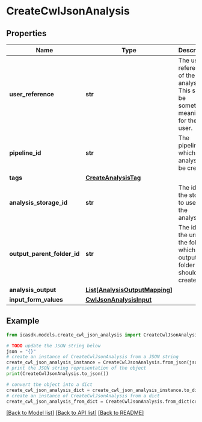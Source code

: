 # CreateCwlJsonAnalysis


## Properties

Name | Type | Description | Notes
------------ | ------------- | ------------- | -------------
**user_reference** | **str** | The user-reference of the analysis. This should be something meaningful for the user. | 
**pipeline_id** | **str** | The pipeline for which an analysis will be created. | 
**tags** | [**CreateAnalysisTag**](CreateAnalysisTag.md) |  | [optional] 
**analysis_storage_id** | **str** | The id of the storage to use for the analysis. | [optional] 
**output_parent_folder_id** | **str** | The id or the urn of the folder in which the output folder should be created. | [optional] 
**analysis_output** | [**List[AnalysisOutputMapping]**](AnalysisOutputMapping.md) |  | [optional] 
**input_form_values** | [**CwlJsonAnalysisInput**](CwlJsonAnalysisInput.md) |  | 

## Example

```python
from icasdk.models.create_cwl_json_analysis import CreateCwlJsonAnalysis

# TODO update the JSON string below
json = "{}"
# create an instance of CreateCwlJsonAnalysis from a JSON string
create_cwl_json_analysis_instance = CreateCwlJsonAnalysis.from_json(json)
# print the JSON string representation of the object
print(CreateCwlJsonAnalysis.to_json())

# convert the object into a dict
create_cwl_json_analysis_dict = create_cwl_json_analysis_instance.to_dict()
# create an instance of CreateCwlJsonAnalysis from a dict
create_cwl_json_analysis_from_dict = CreateCwlJsonAnalysis.from_dict(create_cwl_json_analysis_dict)
```
[[Back to Model list]](../README.md#documentation-for-models) [[Back to API list]](../README.md#documentation-for-api-endpoints) [[Back to README]](../README.md)


